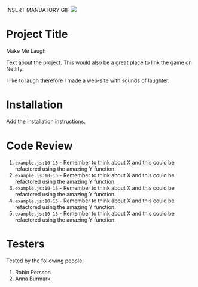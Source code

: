 INSERT MANDATORY GIF
<img src="https://media0.giphy.com/media/AGFelDQ33Djzy/giphy.gif?cid=ecf05e473kfk23wdx4qhp3wome1fkxonc3didi5iebkuxcnx&rid=giphy.gif&ct=g"/>

# Project Title

Make Me Laugh

Text about the project. This would also be a great place to link the game on Netlify.

I like to laugh therefore I made a web-site with sounds of laughter.

# Installation

Add the installation instructions.

# Code Review

1. `example.js:10-15` - Remember to think about X and this could be refactored using the amazing Y function.
1. `example.js:10-15` - Remember to think about X and this could be refactored using the amazing Y function.
1. `example.js:10-15` - Remember to think about X and this could be refactored using the amazing Y function.
1. `example.js:10-15` - Remember to think about X and this could be refactored using the amazing Y function.
1. `example.js:10-15` - Remember to think about X and this could be refactored using the amazing Y function.

# Testers

Tested by the following people:

1. Robin Persson
2. Anna Burmark
